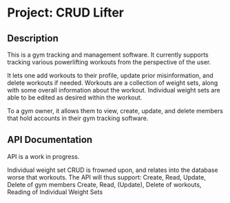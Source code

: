 # Project: CRUD Lifter

## Description
This is a gym tracking and management software. It currently supports tracking various powerlifting workouts from the perspective of the user.

It lets one add workouts to their profile, update prior misinformation, and delete workouts if needed. Workouts are a collection of weight sets, along with some overall information about the workout. Individual weight sets are able to be edited as desired within the workout.

To a gym owner, it allows them to view, create, update, and delete members that hold accounts in their gym tracking software. 

## API Documentation
API is a work in progress.

Individual weight set CRUD is frowned upon, and relates into the database worse that workouts. 
The API will thus support: Create, Read, Update, Delete of gym members
                        Create, Read, (Update), Delete of workouts,
                        Reading of Individual Weight Sets
